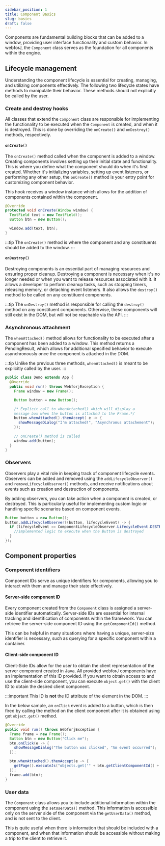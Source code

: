 ```yaml
---
sidebar_position: 1
title: Component Basics
slug: basics
draft: false
---
```


<DocChip chip='since' label='23.05' />
<JavadocLink type="foundation" location="com/webforj/component/Component" top='true'/>

Components are fundamental building blocks that can be added to a window, providing user interface functionality and custom behavior. In webforJ, the `Component` class serves as the foundation for all components within the engine.

## Lifecycle management

Understanding the component lifecycle is essential for creating, managing, and utilizing components effectively. The following two lifecycle states have methods to manipulate their behavior. These methods should not explicitly be called by the user.

### Create and destroy hooks

All classes that extend the `Component` class are responsible for implementing the functionality to be executed when the `Component` is created, and when it is destroyed. This is done by overriding the `onCreate()` and `onDestroy()` methods, respectively.

#### `onCreate()`

The `onCreate()` method called when the component is added to a window. Creating components involves setting up their initial state and functionality. This is where you define what the component should do when it's first created. Whether it's initializing variables, setting up event listeners, or performing any other setup, the `onCreate()` method is your entry point for customizing component behavior. 

This hook receives a window instance which allows for the addition of components contained within the component.

```java
@Override
protected void onCreate(Window window) {
  TextField text = new TextField();
  Button btn = new Button();

  window.add(text, btn);
}
```

:::tip
The `onCreate()` method is where the component and any constituents should be added to the window.
:::

#### `onDestroy()`

Destroying components is an essential part of managing resources and ensuring proper cleanup. Destroying a component is necessary when it's no longer needed or when you want to release resources associated with it. It allows a developer to perform cleanup tasks, such as stopping timers, releasing memory, or detaching event listeners. It also allows the `destroy()` method to be called on any constituent components.

:::tip
The `onDestroy()` method is responsible for calling the `destroy()` method on any constituent components. Otherwise, these components will still exist in the DOM, but will not be reachable via the API.
:::

### Asynchronous attachment

The `whenAttached()` method allows for functionality to be executed after a component has been added to a window. This method returns a <JavadocLink type="foundation" location="com/webforj/PendingResult" code='true'>PendingResult</JavadocLink>, which allows for additional specified behavior to execute asynchronously once the component is attached in the DOM. 

:::tip
Unlike the previous three methods, `whenAttached()` is meant to be explicitly called by the user.
:::

```java
public class Demo extends App {
  @Override
  public void run() throws WebforjException {
    Frame window = new Frame();

    Button button = new Button(); 

    /* Explicit call to whenAttached() which will display a 
    message box when the button is attached to the Frame.*/
    button.whenAttached().thenAccept( e -> {
      showMessageDialog("I'm attached!", "Asynchronus attachement");
    });
  
    // onCreate() method is called
    window.add(button); 
  }
}
```

### Observers

Observers play a vital role in keeping track of component lifecycle events. Observers can be added and removed using the `addLifecycleObserver()` and `removeLifecycleObserver()` methods, and  receive notifications about events such as creation and destruction of components.

By adding observers, you can take action when a component is created, or destroyed. This is particularly useful for implementing custom logic or handling specific scenarios based on component events.

```java
Button button = new Button();
button.addLifecycleObserver((button, lifecycleEvent) -> {
  if (lifecycleEvent == ComponentLifecycleObserver.LifecycleEvent.DESTROY) {
    //implemented logic to execute when the Button is destroyed
  }
});
```

## Component properties

### Component identifiers

Component IDs serve as unique identifiers for components, allowing you to interact with them and manage their state effectively.

#### Server-side component ID

Every component created from the `Component` class is assigned a server-side identifier automatically. Server-side IDs are essential for internal tracking and identification of components within the framework. You can retrieve the server-side component ID using the `getComponentId()` method.

This can be helpful in many situations where having a unique, server-size identifier is necessary, such as querying for a specific component within a container.

#### Client-side component ID

Client-Side IDs allow for the user to obtain the client representation of the server component created in Java. All provided webforJ components have an implementation of this ID provided. If you want to obtain access to and use the client-side component, you can execute `object.get()` with the client ID to obtain the desired client component.

:::important
This ID is **not** the ID attribute of the element in the DOM.
:::

In the below sample, an `onClick` event is added to a button, which is then fired by calling the method on the client component after it is obtained using get `object.get()` method.

```java
@Override
public void run() throws WebforjException {
  Frame frame = new Frame();
  Button btn = new Button("Click me");
  btn.onClick(e -> {
    showMessageDialog("The button was clicked", "An event occurred");
  });

  btn.whenAttached().thenAccept(e -> {
    getPage().executeJs("objects.get('" + btn.getClientComponentId() + "').click()");
  });
  frame.add(btn);
}
```

### User data

The `Component` class allows you to include additional information within the component using the `setUserData()` method. This information is accessible only on the server side of the component via the `getUserData()` method, and is not sent to the client. 

This is quite useful when there is information that should be included with a component, and when that information should be accessible without making a trip to the client to retrieve it.


<!-- 
- Need an idea for a demo fro the lifecycle observer
- Need demo from Hyyan on getting the client side ID with JS
 -->
